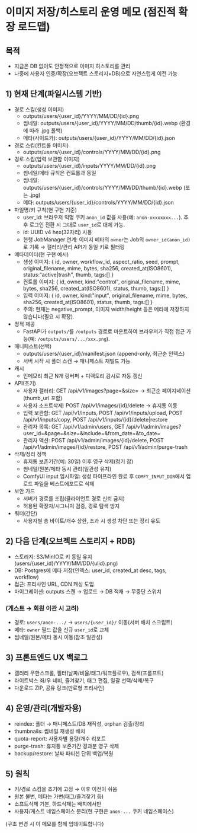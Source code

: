 # 이미지 저장/히스토리 운영 메모 (점진적 확장 로드맵)

## 목적
- 지금은 DB 없이도 안정적으로 이미지 히스토리를 관리
- 나중에 사용자 인증/확장(오브젝트 스토리지+DB)으로 자연스럽게 이전 가능

## 1) 현재 단계(파일시스템 기반)
- 경로 스킴(생성 이미지)
  - outputs/users/{user_id}/YYYY/MM/DD/{id}.png
  - 썸네일: outputs/users/{user_id}/YYYY/MM/DD/thumb/{id}.webp (환경에 따라 .jpg 폴백)
  - 메타(사이드카): outputs/users/{user_id}/YYYY/MM/DD/{id}.json
- 경로 스킴(컨트롤 이미지)
  - outputs/users/{user_id}/controls/YYYY/MM/DD/{id}.png
- 경로 스킴(입력 보관함 이미지)
  - outputs/users/{user_id}/inputs/YYYY/MM/DD/{id}.png
  - 썸네일/메타 규칙은 컨트롤과 동일
  - 썸네일: outputs/users/{user_id}/controls/YYYY/MM/DD/thumb/{id}.webp (또는 .jpg)
  - 메타: outputs/users/{user_id}/controls/YYYY/MM/DD/{id}.json
- 파일명/키 규칙(현 구현 기준)
  - user_id: 브라우저 익명 쿠키 `anon_id` 값을 사용(예: `anon-xxxxxxxx...`). 추후 로그인 전환 시 그대로 `user_id`로 대체 가능.
  - id: UUID v4 hex(32자리) 사용
  - 현행 JobManager 연계: 이미지 메타의 `owner`는 Job의 `owner_id(anon_id)`로 기록 → 갤러리/관리 API가 동일 키로 필터링
- 메타데이터(현 구현 예시)
  - 생성 이미지: { id, owner, workflow_id, aspect_ratio, seed, prompt, original_filename, mime, bytes, sha256, created_at(ISO8601), status:"active|trash", thumb, tags:[] }
  - 컨트롤 이미지: { id, owner, kind:"control", original_filename, mime, bytes, sha256, created_at(ISO8601), status, thumb, tags:[] }
  - 입력 이미지: { id, owner, kind:"input", original_filename, mime, bytes, sha256, created_at(ISO8601), status, thumb, tags:[] }
  - 주의: 현재는 negative_prompt, 이미지 width/height 등은 메타에 저장하지 않습니다(필요 시 확장).
- 정적 제공
  - FastAPI가 `outputs/`를 `/outputs` 경로로 마운트하여 브라우저가 직접 접근 가능(예: `/outputs/users/.../xxx.png`).
- 매니페스트(선택)
  - outputs/users/{user_id}/manifest.json (append-only, 최근순 인덱스)
  - 서버 시작 시 폴더 스캔 → 매니페스트 재빌드 가능
- 캐시
  - 인메모리 최근 N개 링버퍼 + 디렉토리 감시로 자동 갱신
- API(초기)
  - 사용자 갤러리: GET /api/v1/images?page=&size=  → 최근순 페이지네이션(thumb_url 포함)
  - 사용자 소프트삭제: POST /api/v1/images/{id}/delete → 휴지통 이동
  - 입력 보관함: GET /api/v1/inputs, POST /api/v1/inputs/upload, POST /api/v1/inputs/copy, POST /api/v1/inputs/{id}/delete|restore
  - 관리자 목록: GET /api/v1/admin/users, GET /api/v1/admin/images?user_id=&page=&size=&include=&from_date=&to_date=
  - 관리자 액션: POST /api/v1/admin/images/{id}/delete, POST /api/v1/admin/images/{id}/restore, POST /api/v1/admin/purge-trash
- 삭제/정리 정책
  - 휴지통 보존기간(예: 30일) 이후 영구 삭제(정기 잡)
  - 썸네일/원본/메타 동시 관리(일관성 유지)
  - ComfyUI input 임시파일: 생성 파이프라인 완료 후 `COMFY_INPUT_DIR`에서 업로드 파일을 베스트에포트로 삭제
- 보안 가드
  - 서버가 경로를 조립(클라이언트 경로 신뢰 금지)
  - 허용된 확장자/시그니처 검증, 경로 탐색 방지
- 쿼터(간단)
  - 사용자별 총 바이트/개수 상한, 초과 시 생성 차단 또는 정리 유도

## 2) 다음 단계(오브젝트 스토리지 + RDB)
- 스토리지: S3/MinIO로 키 동일 유지(users/{user_id}/YYYY/MM/DD/{ulid}.png)
- DB: Postgres에 메타 저장(인덱스: user_id, created_at desc, tags, workflow)
- 접근: 프리사인 URL, CDN 캐싱 도입
- 마이그레이션: outputs 스캔 → 업로드 → DB 적재 → 무중단 스위치

### (게스트 → 회원 이관 시 고려)
- 경로: `users/anon-.../` → `users/{user_id}/` 이동(서버 배치 스크립트)
- 메타: `owner` 필드 값을 신규 `user_id`로 교체
- 썸네일/원본/메타 동시 이동(참조 일관성)

## 3) 프론트엔드 UX 백로그
- 갤러리 무한스크롤, 필터(날짜/비율/태그/워크플로우), 검색(프롬프트)
- 라이트박스 좌/우 네비, 즐겨찾기, 태그 편집, 일괄 선택/삭제/복구
- 다운로드 ZIP, 공유 링크(만료형 프리사인)

## 4) 운영/관리(개발자용)
- reindex: 폴더 → 매니페스트/DB 재작성, orphan 검출/정리
- thumbnails: 썸네일 재생성 배치
- quota-report: 사용자별 용량/개수 리포트
- purge-trash: 휴지통 보존기간 경과분 영구 삭제
- backup/restore: 날짜 파티션 단위 백업/복원

## 5) 원칙
- 키/경로 스킴을 초기에 고정 → 이후 이전이 쉬움
- 원본 불변, 메타는 가변(태그/즐겨찾기 등)
- 소프트삭제 기본, 하드삭제는 배치에서만
- 사용자/게스트 네임스페이스 분리(현 구현은 `anon-...` 쿠키 네임스페이스)

(구조 변경 시 이 메모를 함께 업데이트합니다)
